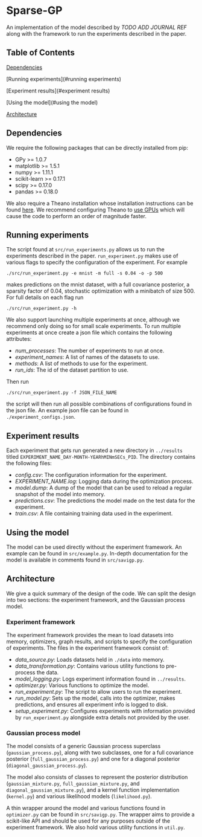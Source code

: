 # Sparse-GP #
An implementation of the model described by *TODO ADD JOURNAL REF* along with the framework to run
the experiments described in the paper.

## Table of Contents ##
[Dependencies](#dependencies)

[Running experiments](#running experiments)

[Experiment results](#experiment results)

[Using the model](#using the model)

[Architecture](#architecture)

## Dependencies ##
We require the following packages that can be directly installed from pip:
* GPy >= 1.0.7
* matplotlib >= 1.5.1
* numpy >= 1.11.1
* scikit-learn >= 0.17.1
* scipy >= 0.17.0
* pandas >= 0.18.0

We also require a Theano installation whose installation instructions can be found
[here](http://deeplearning.net/software/theano/install.html). We recommend configuring Theano to
[use GPUs](http://deeplearning.net/software/theano/tutorial/using_gpu.html) which will cause the
code to perform an order of magnitude faster.

## Running experiments ##
The script found at `src/run_experiments.py` allows us to run the experiments described in the
paper. `run_experiment.py` makes use of various flags to specify the configuration of the
experiment. For example
```
./src/run_experiment.py -e mnist -m full -s 0.04 -o -p 500
```
makes predictions on the mnist dataset, with a full covariance posterior, a sparsity factor
of 0.04, stochastic optimization with a minibatch of size 500. For full details on each flag run
```
./src/run_experiment.py -h
```
We also support launching multiple experiments at once, although we recommend only doing so for
small scale experiments. To run multiple experiments at once create a json file which contains the
following attributes:
* *num_processes*: The number of experiments to run at once.
* *experiment_names*: A list of names of the datasets to use.
* *methods*: A list of methods to use for the experiment.
* *run_ids*: The id of the dataset partition to use.

Then run
```
./src/run_experiment.py -f JSON_FILE_NAME
```
the script will then run all possible combinations of configurations found in the json file. An
example json file can be found in `./experiment_configs.json`.

## Experiment results ##
Each experiment that gets run generated a new directory in `../results` titled
`EXPERIMENT_NAME_DAY-MONTH-YEARhMINmSECs_PID`. The directory contains the following files:
* *config.csv*: The configuration information for the experiment.
* *EXPERIMENT_NAME.log*: Logging data during the optimization process.
* *model.dump*: A dump of the model that can be used to reload a regular snapshot of the model into
  memory.
* *predictions.csv*: The predictions the model made on the test data for the experiment.
* *train.csv*: A file containing training data used in the experiment.

## Using the model ##
The model can be used directly without the experiment framework. An example can be found in
`src/example.py`. In-depth documentation for the model is available in comments found in
`src/savigp.py`.

## Architecture ##
We give a quick summary of the design of the code. We can split the design into two sections:
the experiment framework, and the Gaussian process model.

### Experiment framework ###
The experiment framework provides the mean to load datasets into memory, optimizers, graph results,
and scripts to specify the configuration of experiments. The files in the experiment framework
consist of:
* *data_source.py*: Loads datasets held in `./data` into memory.
* *data_transformation.py*: Contains various utility functions to pre-process the data.
* *model_logging.py*: Logs experiment information found in `../results`.
* *optimizer.py*: Various functions to optimize the model.
* *run_experiment.py*: The script to allow users to run the experiment.
* *run_model.py*: Sets up the model, calls into the optimizer, makes predictions, and ensures
  all experiment info is logged to disk.
* *setup_experiment.py*: Configures experiments with information provided by `run_experiment.py`
  alongside extra details not provided by the user.

### Gaussian process model ###
The model consists of a generic Gaussian process superclass (`gaussian_process.py`), along with
two subclasses, one for a full covariance posterior (`full_gaussian_process.py`) and one for
a diagonal posterior (`diagonal_gaussian_process.py`).

The model also consists of classes to represent the posterior distribution (`gaussian_mixture.py`,
`full_gaussian_mixture.py`, and `diagonal_gaussian_mixture.py`), and a kernel function
implementation (`kernel.py`) and various likelihood models (`likelihood.py`).

A thin wrapper around the model and various functions found in `optimizer.py` can be found in
`src/savigp.py`. The wrapper aims to provide a scikit-like API and should be used for any
purposes outside of the experiment framework. We also hold various utility functions in `util.py`.
